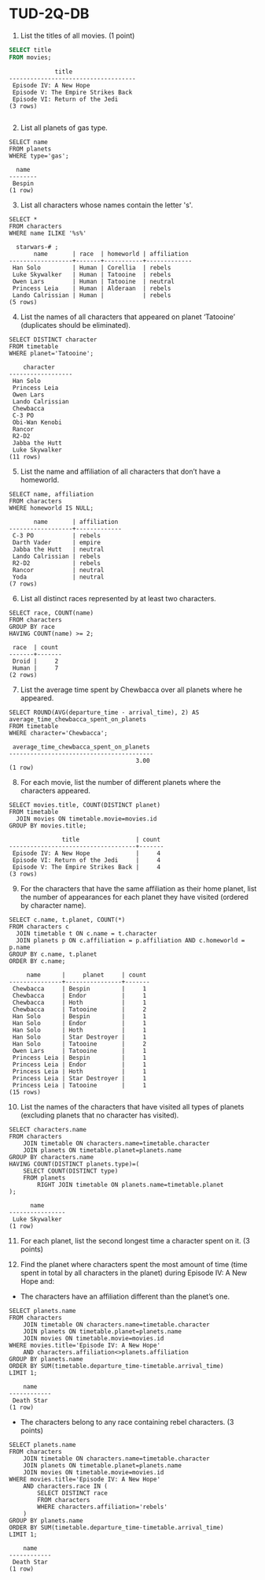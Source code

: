 # TUD-2Q-DB

1. List the titles of all movies. (1 point)
  

  ```sql
  SELECT title 
  FROM movies;
  ```
  ```
               title                
  ------------------------------------
   Episode IV: A New Hope
   Episode V: The Empire Strikes Back
   Episode VI: Return of the Jedi
  (3 rows)

  
  ```

2. List all planets of gas type.
```
SELECT name
FROM planets
WHERE type='gas';
```
```
  name  
--------
 Bespin
(1 row)
```
3. List all characters whose names contain the letter 's'.
  ```
  SELECT *
  FROM characters
  WHERE name ILIKE '%s%'
  ```
  
  ```
    starwars-# ;
         name       | race  | homeworld | affiliation 
  ------------------+-------+-----------+-------------
   Han Solo         | Human | Corellia  | rebels
   Luke Skywalker   | Human | Tatooine  | rebels
   Owen Lars        | Human | Tatooine  | neutral
   Princess Leia    | Human | Alderaan  | rebels
   Lando Calrissian | Human |           | rebels
  (5 rows)
  ```

4. List the names of all characters that appeared on planet ‘Tatooine’ (duplicates should be eliminated).
```
SELECT DISTINCT character
FROM timetable
WHERE planet='Tatooine';
```
```
    character     
------------------
 Han Solo
 Princess Leia
 Owen Lars
 Lando Calrissian
 Chewbacca
 C-3 PO
 Obi-Wan Kenobi
 Rancor
 R2-D2
 Jabba the Hutt
 Luke Skywalker
(11 rows)
```
5. List the name and affiliation of all characters that don’t have a homeworld.
  ```
  SELECT name, affiliation
  FROM characters
  WHERE homeworld IS NULL;
  ```
  
  ```
         name       | affiliation 
  ------------------+-------------
   C-3 PO           | rebels
   Darth Vader      | empire
   Jabba the Hutt   | neutral
   Lando Calrissian | rebels
   R2-D2            | rebels
   Rancor           | neutral
   Yoda             | neutral
  (7 rows)
  ```

6. List all distinct races represented by at least two characters. 
```
SELECT race, COUNT(name)
FROM characters
GROUP BY race 
HAVING COUNT(name) >= 2;
```
```
 race  | count 
-------+-------
 Droid |     2
 Human |     7
(2 rows)
```
7. List the average time spent by Chewbacca over all planets where he appeared.
```
SELECT ROUND(AVG(departure_time - arrival_time), 2) AS average_time_chewbacca_spent_on_planets 
FROM timetable 
WHERE character='Chewbacca';
```
```
 average_time_chewbacca_spent_on_planets 
-----------------------------------------
                                    3.00
(1 row)
```

8. For each movie, list the number of different planets where the characters appeared. 
```
SELECT movies.title, COUNT(DISTINCT planet)
FROM timetable
  JOIN movies ON timetable.movie=movies.id
GROUP BY movies.title;
```
```
               title                | count 
------------------------------------+-------
 Episode IV: A New Hope             |     4
 Episode VI: Return of the Jedi     |     4
 Episode V: The Empire Strikes Back |     4
(3 rows)
```
9. For the characters that have the same affiliation as their home planet, list the number of appearances for each planet they have visited (ordered by character name). 
```
SELECT c.name, t.planet, COUNT(*)
FROM characters c
  JOIN timetable t ON c.name = t.character
  JOIN planets p ON c.affiliation = p.affiliation AND c.homeworld = p.name
GROUP BY c.name, t.planet
ORDER BY c.name;
```
```
     name      |     planet     | count 
---------------+----------------+-------
 Chewbacca     | Bespin         |     1
 Chewbacca     | Endor          |     1
 Chewbacca     | Hoth           |     1
 Chewbacca     | Tatooine       |     2
 Han Solo      | Bespin         |     1
 Han Solo      | Endor          |     1
 Han Solo      | Hoth           |     1
 Han Solo      | Star Destroyer |     1
 Han Solo      | Tatooine       |     2
 Owen Lars     | Tatooine       |     1
 Princess Leia | Bespin         |     1
 Princess Leia | Endor          |     1
 Princess Leia | Hoth           |     1
 Princess Leia | Star Destroyer |     1
 Princess Leia | Tatooine       |     1
(15 rows)
```

10. List the names of the characters that have visited all types of planets (excluding planets that no character has visited).
```
SELECT characters.name
FROM characters
    JOIN timetable ON characters.name=timetable.character
    JOIN planets ON timetable.planet=planets.name
GROUP BY characters.name
HAVING COUNT(DISTINCT planets.type)=(
    SELECT COUNT(DISTINCT type)
    FROM planets
        RIGHT JOIN timetable ON planets.name=timetable.planet
);
```
```
      name      
----------------
 Luke Skywalker
(1 row)
```

11. For each planet, list the second longest time a character spent on it. (3 points)



12. Find the planet where characters spent the most amount of time (time spent in total by all characters in the planet) during Episode IV: A New Hope and:

- The characters have an affiliation different than the planet’s one.
```
SELECT planets.name
FROM characters
    JOIN timetable ON characters.name=timetable.character
    JOIN planets ON timetable.planet=planets.name
    JOIN movies ON timetable.movie=movies.id
WHERE movies.title='Episode IV: A New Hope'
    AND characters.affiliation<>planets.affiliation
GROUP BY planets.name
ORDER BY SUM(timetable.departure_time-timetable.arrival_time)
LIMIT 1;
```
```
    name    
------------
 Death Star
(1 row)
```

- The characters belong to any race containing rebel characters. (3 points)
```
SELECT planets.name
FROM characters
    JOIN timetable ON characters.name=timetable.character
    JOIN planets ON timetable.planet=planets.name
    JOIN movies ON timetable.movie=movies.id
WHERE movies.title='Episode IV: A New Hope'
    AND characters.race IN (
        SELECT DISTINCT race
        FROM characters
        WHERE characters.affiliation='rebels'
    )
GROUP BY planets.name
ORDER BY SUM(timetable.departure_time-timetable.arrival_time)
LIMIT 1;
```
```
    name    
------------
 Death Star
(1 row)
```
